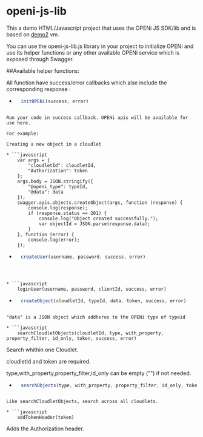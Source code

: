 openi-js-lib
============

This a demo HTML/Javascript project that uses the OPENi JS SDK/lib and is based on [demo2](https://demo2.openi-ict.eu) vm.

You can use the openi-js-lib.js library in your project to initialize OPENi and use its helper functions or any other available OPENi service which is exposed through Swagger.

##Available helper functions:

All function have success/error callbacks which alse include the corresponding response :

* ```javascript
    initOPENi(success, error)
```

Run your code in success callback. OPENi apis will be available for use here.

For example:

Creating a new object in a cloudlet

* ```javascript
    var args = {
        "cloudletId": cloudletId,
        "Authorization": token
    };
    args.body = JSON.stringify({
        "@openi_type": typeId,
        "@data": data
    });
    swagger.apis.objects.createObject(args, function (response) {
        console.log(response);
        if (response.status == 201) {
            console.log("Object created successfully.");
            var objectId = JSON.parse(response.data);
        }
    }, function (error) {
        console.log(error);
    });
```

* ```javascript
    createUser(username, password, success, error)
```



* ```javascript
    loginUser(username, password, clientId, success, error)
```



* ```javascript
    createObject(cloudletId, typeId, data, token, success, error)
```

"data" is a JSON object which addheres to the OPENi type of typeid

* ```javascript
    searchCloudletObjects(cloudletId, type, with_property, property_filter, id_only, token, success, error)
```

Search whithin one Cloudlet.

cloudletId and token are required.

type,with_property,property_filter,id_only can be empty ("") if not needed.

* ```javascript
    searchObjects(type, with_property, property_filter, id_only, token, success, error)
```

Like searchCloudletObjects, search across all cloudlets.

* ```javascript
    addTokenHeader(token)
```

Adds the Authorization header.